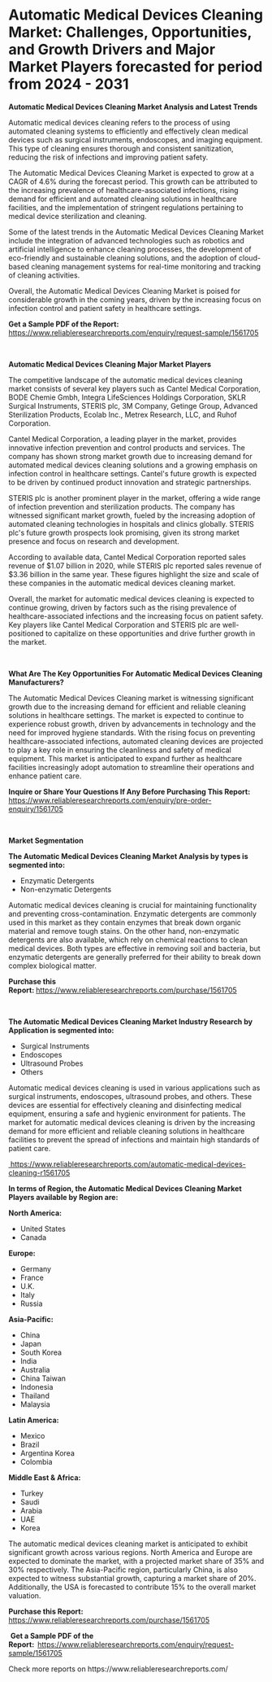 <p><h1>Automatic Medical Devices Cleaning Market: Challenges, Opportunities, and Growth Drivers and Major Market Players forecasted for period from 2024 - 2031</h1></p><p><strong>Automatic Medical Devices Cleaning Market Analysis and Latest Trends</strong></p>
<p><p>Automatic medical devices cleaning refers to the process of using automated cleaning systems to efficiently and effectively clean medical devices such as surgical instruments, endoscopes, and imaging equipment. This type of cleaning ensures thorough and consistent sanitization, reducing the risk of infections and improving patient safety.</p><p>The Automatic Medical Devices Cleaning Market is expected to grow at a CAGR of 4.6% during the forecast period. This growth can be attributed to the increasing prevalence of healthcare-associated infections, rising demand for efficient and automated cleaning solutions in healthcare facilities, and the implementation of stringent regulations pertaining to medical device sterilization and cleaning.</p><p>Some of the latest trends in the Automatic Medical Devices Cleaning Market include the integration of advanced technologies such as robotics and artificial intelligence to enhance cleaning processes, the development of eco-friendly and sustainable cleaning solutions, and the adoption of cloud-based cleaning management systems for real-time monitoring and tracking of cleaning activities.</p><p>Overall, the Automatic Medical Devices Cleaning Market is poised for considerable growth in the coming years, driven by the increasing focus on infection control and patient safety in healthcare settings.</p></p>
<p><strong>Get a Sample PDF of the Report:&nbsp;</strong> <a href="https://www.reliableresearchreports.com/enquiry/request-sample/1561705">https://www.reliableresearchreports.com/enquiry/request-sample/1561705</a></p>
<p>&nbsp;</p>
<p><strong>Automatic Medical Devices Cleaning Major Market Players</strong></p>
<p><p>The competitive landscape of the automatic medical devices cleaning market consists of several key players such as Cantel Medical Corporation, BODE Chemie Gmbh, Integra LifeSciences Holdings Corporation, SKLR Surgical Instruments, STERIS plc, 3M Company, Getinge Group, Advanced Sterilization Products, Ecolab Inc., Metrex Research, LLC, and Ruhof Corporation.</p><p>Cantel Medical Corporation, a leading player in the market, provides innovative infection prevention and control products and services. The company has shown strong market growth due to increasing demand for automated medical devices cleaning solutions and a growing emphasis on infection control in healthcare settings. Cantel's future growth is expected to be driven by continued product innovation and strategic partnerships.</p><p>STERIS plc is another prominent player in the market, offering a wide range of infection prevention and sterilization products. The company has witnessed significant market growth, fueled by the increasing adoption of automated cleaning technologies in hospitals and clinics globally. STERIS plc's future growth prospects look promising, given its strong market presence and focus on research and development.</p><p>According to available data, Cantel Medical Corporation reported sales revenue of $1.07 billion in 2020, while STERIS plc reported sales revenue of $3.36 billion in the same year. These figures highlight the size and scale of these companies in the automatic medical devices cleaning market.</p><p>Overall, the market for automatic medical devices cleaning is expected to continue growing, driven by factors such as the rising prevalence of healthcare-associated infections and the increasing focus on patient safety. Key players like Cantel Medical Corporation and STERIS plc are well-positioned to capitalize on these opportunities and drive further growth in the market.</p></p>
<p>&nbsp;</p>
<p><strong>What Are The Key Opportunities For Automatic Medical Devices Cleaning Manufacturers?</strong></p>
<p><p>The Automatic Medical Devices Cleaning market is witnessing significant growth due to the increasing demand for efficient and reliable cleaning solutions in healthcare settings. The market is expected to continue to experience robust growth, driven by advancements in technology and the need for improved hygiene standards. With the rising focus on preventing healthcare-associated infections, automated cleaning devices are projected to play a key role in ensuring the cleanliness and safety of medical equipment. This market is anticipated to expand further as healthcare facilities increasingly adopt automation to streamline their operations and enhance patient care.</p></p>
<p><strong>Inquire or Share Your Questions If Any Before Purchasing This Report:</strong> <a href="https://www.reliableresearchreports.com/enquiry/pre-order-enquiry/1561705">https://www.reliableresearchreports.com/enquiry/pre-order-enquiry/1561705</a></p>
<p>&nbsp;</p>
<p><strong>Market Segmentation</strong></p>
<p><strong>The Automatic Medical Devices Cleaning Market Analysis by types is segmented into:</strong></p>
<p><ul><li>Enzymatic Detergents</li><li>Non-enzymatic Detergents</li></ul></p>
<p><p>Automatic medical devices cleaning is crucial for maintaining functionality and preventing cross-contamination. Enzymatic detergents are commonly used in this market as they contain enzymes that break down organic material and remove tough stains. On the other hand, non-enzymatic detergents are also available, which rely on chemical reactions to clean medical devices. Both types are effective in removing soil and bacteria, but enzymatic detergents are generally preferred for their ability to break down complex biological matter.</p></p>
<p><strong>Purchase this Report:&nbsp;</strong><a href="https://www.reliableresearchreports.com/purchase/1561705">https://www.reliableresearchreports.com/purchase/1561705</a></p>
<p>&nbsp;</p>
<p><strong>The Automatic Medical Devices Cleaning Market Industry Research by Application is segmented into:</strong></p>
<p><ul><li>Surgical Instruments</li><li>Endoscopes</li><li>Ultrasound Probes</li><li>Others</li></ul></p>
<p><p>Automatic medical devices cleaning is used in various applications such as surgical instruments, endoscopes, ultrasound probes, and others. These devices are essential for effectively cleaning and disinfecting medical equipment, ensuring a safe and hygienic environment for patients. The market for automatic medical devices cleaning is driven by the increasing demand for more efficient and reliable cleaning solutions in healthcare facilities to prevent the spread of infections and maintain high standards of patient care.</p></p>
<p><a href="https://www.reliableresearchreports.com/automatic-medical-devices-cleaning-r1561705">&nbsp;https://www.reliableresearchreports.com/automatic-medical-devices-cleaning-r1561705</a></p>
<p><strong>In terms of Region, the Automatic Medical Devices Cleaning Market Players available by Region are:</strong></p>
<p>
    <p> <strong> North America: </strong>
        <ul>
            <li>United States</li>
            <li>Canada</li>
        </ul>
        </p> 
    <p> <strong> Europe: </strong>
        <ul>
            <li>Germany</li>
            <li>France</li>
            <li>U.K.</li>
            <li>Italy</li>
            <li>Russia</li>
        </ul>
        </p> 
    <p> <strong> Asia-Pacific: </strong>
        <ul>
            <li>China</li>
            <li>Japan</li>
            <li>South Korea</li>
            <li>India</li>
            <li>Australia</li>
            <li>China Taiwan</li>
            <li>Indonesia</li>
            <li>Thailand</li>
            <li>Malaysia</li>
        </ul>
        </p> 
    <p> <strong> Latin America: </strong>
        <ul>
            <li>Mexico</li>
            <li>Brazil</li>
            <li>Argentina Korea</li>
            <li>Colombia</li>
        </ul>
        </p> 
    <p> <strong> Middle East & Africa: </strong>
        <ul>
            <li>Turkey</li>
            <li>Saudi</li>
            <li>Arabia</li>
            <li>UAE</li>
            <li>Korea</li>
        </ul>
    </p>
    </p>
<p><p>The automatic medical devices cleaning market is anticipated to exhibit significant growth across various regions. North America and Europe are expected to dominate the market, with a projected market share of 35% and 30% respectively. The Asia-Pacific region, particularly China, is also expected to witness substantial growth, capturing a market share of 20%. Additionally, the USA is forecasted to contribute 15% to the overall market valuation.</p></p>
<p><strong>Purchase this Report: </strong><a href="https://www.reliableresearchreports.com/purchase/1561705">https://www.reliableresearchreports.com/purchase/1561705</a></p>
<p>&nbsp;<strong>Get a Sample PDF of the Report:&nbsp;&nbsp;</strong><a href="https://www.reliableresearchreports.com/enquiry/request-sample/1561705">https://www.reliableresearchreports.com/enquiry/request-sample/1561705</a></p>
<p><strong></strong></p>
<p>Check more reports on https://www.reliableresearchreports.com/</p>